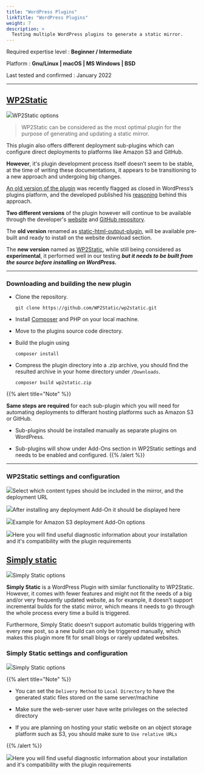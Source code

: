 ```yaml
---
title: "WordPress Plugins"
linkTitle: "WordPress Plugins"
weight: 7
description: >
  Testing multiple WordPress plugins to generate a static mirror.
---
```


Required expertise level : **Beginner / Intermediate**

Platform : **Gnu/Linux | macOS | MS Windows | BSD**

Last tested and confirmed : January 2022

-----

## [WP2Static](https://github.com/WP2Static)

![](/img/wp2static/1.png)WP2Static options

>WP2Static can be considered as the most optimal plugin for the purpose of generating and updating a static mirror.

This plugin also offers different deployment sub-plugins which can configure direct deployments to platforms like Amazon S3 and GitHub.

**However**, it's plugin development process itself doesn’t seem to be stable, at the time of writing these documentations, it appears to be transitioning to a new approach and undergoing big changes.

[An old version of the plugin](https://wordpress.org/plugins/static-html-output-plugin/) was recently flagged as closed in WordPress’s plugins platform, and the developed published his [reasoning](https://staticword.press/t/removal-of-wp2static-from-wordpress-org/159) behind this approach.

**Two different versions** of the plugin however will continue to be available through the developer's [website](https://wp2static.com/) and [GitHub repository](https://github.com/WP2Static).

The **old version** renamed as [static-html-output-plugin](https://github.com/WP2Static/static-html-output-plugin), will be available pre-built and ready to install on the website download section.

The **new version** named as [WP2Static](https://github.com/WP2Static/wp2static), while still being considered as **experimental**, it performed well in our testing **_but it needs to be built from the source before installing on WordPress._**

----

### Downloading and building the new plugin

- Clone the repository.

    `git clone https://github.com/WP2Static/wp2static.git`

- Install [Composer](https://getcomposer.org/) and PHP on your local machine.

- Move to the plugins source code directory.

- Build the plugin using

    `composer install`

- Compress the plugin directory into a .zip archive, you should find the resulted archive in your home directory under `/Downloads`.

    `composer build wp2static.zip`

{{% alert title="Note" %}}

**Same steps are required** for each sub-plugin which you will need for automating deployments to differant hosting platforms such as Amazon S3 or GitHub.

- Sub-plugins should be installed manually as separate plugins on WordPress.

- Sub-plugins will show under Add-Ons section in WP2Static settings and needs to be enabled and configured.
{{% /alert %}}

----

### WP2Static settings and configuration

![](/img/wp2static/2.png)Select which content types should be included in the mirror, and the deployment URL

![](/img/wp2static/3.png)After installing any deployment Add-On it should be displayed here

![](/img/wp2static/4.png)Example for Amazon S3 deployment Add-On options

![](/img/wp2static/5.png)Here you will find useful diagnostic information about your installation and it's compatibility with the plugin requirements


## [Simply static](https://wordpress.org/plugins/simply-static/)

![](/img/simplystatic/1.png)Simply Static options

**Simply Static** is a WordPress Plugin with similar functionality to WP2Static. However, it comes with fewer features and might not fit the needs of a big and/or very frequently updated website, as for example, it doesn’t support incremental builds for the static mirror, which means it needs to go through the whole process every time a build is triggered.

Furthermore, Simply Static doesn’t support automatic builds triggering with every new post, so a new build can only be triggered manually, which makes this plugin more fit for small blogs or rarely updated websites.

### Simply Static settings and configuration

![](/img/simplystatic/2.png)Simply Static options

{{% alert title="Note" %}}

- You can set the `Delivery Method` to `Local Directory` to have the generated static files stored on the same server/machine

- Make sure the web-server user have write privileges on the selected directory

- If you are planning on hosting your static website on an object storage platform such as S3, you should make sure to `Use relative URLs`

{{% /alert %}}

![](/img/simplystatic/3.png)Here you will find useful diagnostic information about your installation and it's compatibility with the plugin requirements